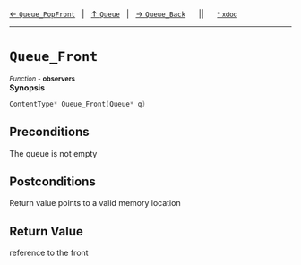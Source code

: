 [&#8592; `Queue_PopFront`](HTL_queue.t.h--queue--queue_popfront.md)&nbsp;&nbsp;&nbsp;|&nbsp;&nbsp;&nbsp;[&#8593; `Queue`](HTL_queue.t.h--queue.md)&nbsp;&nbsp;&nbsp;|&nbsp;&nbsp;&nbsp;[&#8594; `Queue_Back`](HTL_queue.t.h--queue--queue_back.md)&nbsp;&nbsp;&nbsp;&nbsp;&nbsp;&nbsp;||&nbsp;&nbsp;&nbsp;&nbsp;&nbsp;&nbsp;<small>[\* xdoc](../xdoc/HTL_queue.t.h.xmd#L58)</small>
***

# `Queue_Front`
<small>*Function* - **observers**</small>  
**Synopsis**

```cpp
ContentType* Queue_Front(Queue* q)
```
## Preconditions

The queue is not empty

## Postconditions

Return value points to a valid memory location



## Return Value

reference to the front


